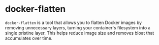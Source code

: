 # docker-flatten
`docker-flatten` is a tool that allows you to flatten Docker images by removing unnecessary layers, turning your container's filesystem into a single pristine layer. This helps reduce image size and removes bloat that accumulates over time.
